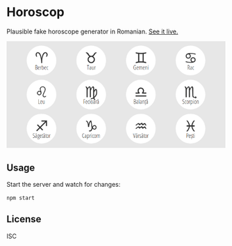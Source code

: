 # Horoscop

Plausible fake horoscope generator in Romanian. [See it live.][live]

![Cover of Horoscop.](screenshot.png)

## Usage

Start the server and watch for changes:

    npm start

## License

ISC

[live]: http://nechifor.net/horoscop
